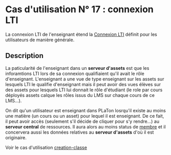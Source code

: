
# Cas d'utilisation N° 17 : connexion LTI

La connexion LTI de l'enseignant étend la [Connexion LTI](../Utilisateur/connection-lti.md) définit pour les utilisateurs de manière générale.

##	Description

La paticularité de l'enseignant dans un **serveur d'assets** est que les inforamtions LTI lors de sa connexion qualifiaient qu'il avait le rôle d'enseignant. L'enseignant a une vue de type enseignant sur les assets sur lesquels LTI le qualifie d'enseignant mais il peut avoir des vues élèves sur des assets pour lesquels LTI lui donnait le rôle d'étudiant (le role par cours déployés assets calque les rôles issus du LMS sur chaque cours de ce LMS...). 

On dit qu'un utilisateur est enseignant dans PLaTon losrqu'il existe au moins une matière (un cours ou un asset) pour lequel il est enseignant. De ce fait, il peut avoir accès (seulement s'il décide de cliquer pour s'y rendre...) au **serveur central** de ressources. Il aura alors au moins status de [membre](https://github.com/PremierLangage/platon-conception/blob/master/acteur/Membre.md) et il concervera aussi les données relatives au **serveur d'assets** d'où il est originaire.

Voir le cas d'utilisation [creation-classe](https://github.com/PremierLangage/platon-conception/blob/master/UC/Enseignant/create-classe.md) 
